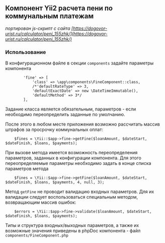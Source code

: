 ## Компонент Yii2 расчета пени по коммунальным платежам

*портирован js-скрипт с сайта [https://dogovor-urist.ru/calculator/peni_155zhk/](https://dogovor-urist.ru/calculator/peni_155zhk/)*

### Использование

В конфигурационном файле в секции `components` задайте параметры компонента

```
        'fine' => [
            'class' => \app\components\FineComponent::class,
            /*'defaultRateType' => 3,
            'defaultExactDate' => new \DateTimeImmutable(),
            'defaultMethod' => 3*/
        ],
```

Задание класса является обязательным, параметров - если необходимо переопределить заданные по умолчанию.

После этого в любом месте приложения возможно рассчитать массив штрафов за просрочку коммунальных оплат:

```
    $fines = \Yii::$app->fine->getFine($loanAmount, $dateStart, $dateFinish, $loans, $payments);
```

При вызове метода имеется возможность переопределения параметров, заданных в конфигурации компонента. Для этого переопределяемые параметры необходимо задать в конце списка параметров метода

```
    $fines = \Yii::$app->fine->getFine($loanAmount, $dateStart, $dateFinish, $loans, $payments, 4, null, 3);
```

Метод `getFine` не проводит валидацию входных параметров. Для их валидации следует воспользоваться специальным методом, возвращающим массив ошибок:

```
    $errors = \Yii::$app->fine->validate($loanAmount, $dateStart, $dateFinish, $loans, $payments);
```

Типы и структура входных/выходных параметров, а также их возможные значения приведены в phpDoc компонента - файл `components/FineComponent.php` 
 

